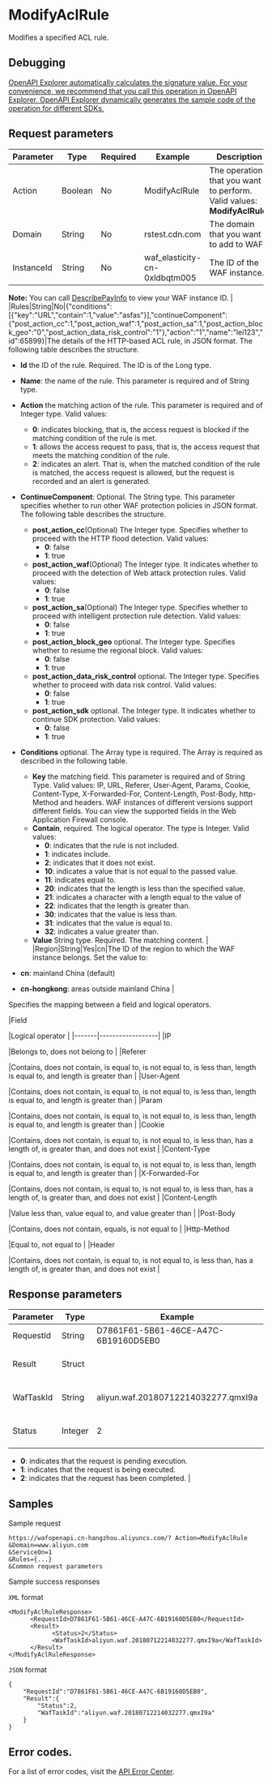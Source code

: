 # ModifyAclRule

Modifies a specified ACL rule.

## Debugging

[OpenAPI Explorer automatically calculates the signature value. For your convenience, we recommend that you call this operation in OpenAPI Explorer. OpenAPI Explorer dynamically generates the sample code of the operation for different SDKs.](https://api.aliyun.com/#product=waf-openapi&api=ModifyAclRule&type=RPC&version=2018-01-17)

## Request parameters

|Parameter|Type|Required|Example|Description|
|---------|----|--------|-------|-----------|
|Action|Boolean|No|ModifyAclRule|The operation that you want to perform. Valid values: **ModifyAclRule**. |
|Domain|String|No|rstest.cdn.com|The domain that you want to add to WAF. |
|InstanceId|String|No|waf\_elasticity-cn-0xldbqtm005|The ID of the WAF instance.

**Note:** You can call [DescribePayInfo](~~86651~~) to view your WAF instance ID. |
|Rules|String|No|\{"conditions":\[\{"key":"URL","contain":1,"value":"asfas"\}\],"continueComponent":\{"post\_action\_cc":1,"post\_action\_waf":1,"post\_action\_sa":1,"post\_action\_block\_geo":"0","post\_action\_data\_risk\_control":"1"\},"action":"1","name":"lei123","id":65899\}|The details of the HTTP-based ACL rule, in JSON format. The following table describes the structure.

-   **Id** the ID of the rule. Required. The ID is of the Long type.
-   **Name**: the name of the rule. This parameter is required and of String type.
-   **Action** the matching action of the rule. This parameter is required and of Integer type. Valid values:
    -   **0**: indicates blocking, that is, the access request is blocked if the matching condition of the rule is met.
    -   **1**: allows the access request to pass, that is, the access request that meets the matching condition of the rule.
    -   **2**: indicates an alert. That is, when the matched condition of the rule is matched, the access request is allowed, but the request is recorded and an alert is generated.
-   **ContinueComponent**: Optional. The String type. This parameter specifies whether to run other WAF protection policies in JSON format. The following table describes the structure.
    -   **post\_action\_cc**\(Optional\) The Integer type. Specifies whether to proceed with the HTTP flood detection. Valid values:
        -   **0**: false
        -   **1**: true
    -   **post\_action\_waf**\(Optional\) The Integer type. It indicates whether to proceed with the detection of Web attack protection rules. Valid values:
        -   **0**: false
        -   **1**: true
    -   **post\_action\_sa**\(Optional\) The Integer type. Specifies whether to proceed with intelligent protection rule detection. Valid values:
        -   **0**: false
        -   **1**: true
    -   **post\_action\_block\_geo** optional. The Integer type. Specifies whether to resume the regional block. Valid values:
        -   **0**: false
        -   **1**: true
    -   **post\_action\_data\_risk\_control** optional. The Integer type. Specifies whether to proceed with data risk control. Valid values:
        -   **0**: false
        -   **1**: true
    -   **post\_action\_sdk** optional. The Integer type. It indicates whether to continue SDK protection. Valid values:
        -   **0**: false
        -   **1**: true
-   **Conditions** optional. The Array type is required. The Array is required as described in the following table.
    -   **Key** the matching field. This parameter is required and of String Type. Valid values: IP, URL, Referer, User-Agent, Params, Cookie, Content-Type, X-Forwarded-For, Content-Length, Post-Body, http-Method and headers. WAF instances of different versions support different fields. You can view the supported fields in the Web Application Firewall console.
    -   **Contain**, required. The logical operator. The type is Integer. Valid values:
        -   **0**: indicates that the rule is not included.
        -   **1**: indicates include.
        -   **2**: indicates that it does not exist.
        -   **10**: indicates a value that is not equal to the passed value.
        -   **11**: indicates equal to.
        -   **20**: indicates that the length is less than the specified value.
        -   **21**: indicates a character with a length equal to the value of
        -   **22**: indicates that the length is greater than.
        -   **30**: indicates that the value is less than.
        -   **31**: indicates that the value is equal to.
        -   **32**: indicates a value greater than.
    -   **Value** String type. Required. The matching content. |
|Region|String|Yes|cn|The ID of the region to which the WAF instance belongs. Set the value to:

-   **cn**: mainland China \(default\)
-   **cn-hongkong**: areas outside mainland China |

Specifies the mapping between a field and logical operators.

|Field

|Logical operator |
|-------|------------------|
|IP

|Belongs to, does not belong to |
|Referer

|Contains, does not contain, is equal to, is not equal to, is less than, length is equal to, and length is greater than |
|User-Agent

|Contains, does not contain, is equal to, is not equal to, is less than, length is equal to, and length is greater than |
|Param

|Contains, does not contain, is equal to, is not equal to, is less than, length is equal to, and length is greater than |
|Cookie

|Contains, does not contain, is equal to, is not equal to, is less than, has a length of, is greater than, and does not exist |
|Content-Type

|Contains, does not contain, is equal to, is not equal to, is less than, length is equal to, and length is greater than |
|X-Forwarded-For

|Contains, does not contain, is equal to, is not equal to, is less than, has a length of, is greater than, and does not exist |
|Content-Length

|Value less than, value equal to, and value greater than |
|Post-Body

|Contains, does not contain, equals, is not equal to |
|Http-Method

|Equal to, not equal to |
|Header

|Contains, does not contain, is equal to, is not equal to, is less than, has a length of, is greater than, and does not exist |

## Response parameters

|Parameter|Type|Example|Description|
|---------|----|-------|-----------|
|RequestId|String|D7861F61-5B61-46CE-A47C-6B19160D5EB0|The ID of the request. |
|Result|Struct| |The returned result. |
|WafTaskId|String|aliyun.waf.20180712214032277.qmxI9a|The ID of the WAF request. |
|Status|Integer|2|Request execution status:

-   **0**: indicates that the request is pending execution.
-   **1**: indicates that the request is being executed.
-   **2**: indicates that the request has been completed. |

## Samples

Sample request

```
https://wafopenapi.cn-hangzhou.aliyuncs.com/? Action=ModifyAclRule
&Domain=www.aliyun.com
&ServiceOn=1
&Rules={...}
&Common request parameters
```

Sample success responses

`XML` format

```
<ModifyAclRuleResponse>
      <RequestId>D7861F61-5B61-46CE-A47C-6B19160D5EB0</RequestId>
      <Result>
            <Status>2</Status>
            <WafTaskId>aliyun.waf.20180712214032277.qmxI9a</WafTaskId>
      </Result>
</ModifyAclRuleResponse>
```

`JSON` format

```
{
    "RequestId":"D7861F61-5B61-46CE-A47C-6B19160D5EB0", 
    "Result":{
        "Status":2,
        "WafTaskId":"aliyun.waf.20180712214032277.qmxI9a"
    } 
}
```

## Error codes.

For a list of error codes, visit the [API Error Center](https://error-center.alibabacloud.com/status/product/waf-openapi).

